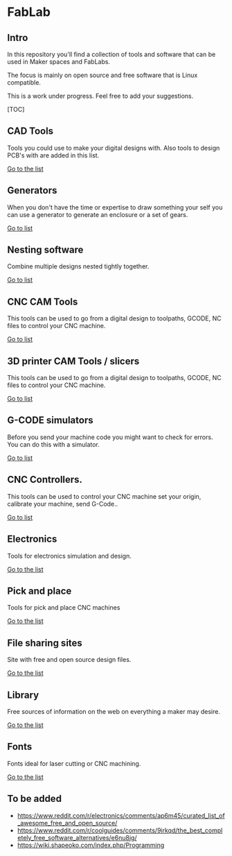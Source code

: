# FabLab
## Intro
In this repository you'll find a collection of tools and software that can be used in Maker spaces and FabLabs.

The focus is mainly on open source and free software that is Linux compatible.

This is a work under progress. Feel free to add your suggestions.

[TOC]

## CAD Tools
Tools you could use to make your digital designs with.
Also tools to design PCB's with are added in this list.

[Go to the list](CAD-tools.md)

## Generators
When you don't have the time or expertise to draw something your self you can use a generator to generate an enclosure or a set of gears.

[Go to list](Generators.md)

## Nesting software
Combine multiple designs nested tightly together.

[Go to list](Nesting-tools.md)

## CNC CAM Tools
This tools can be used to go from a digital design to toolpaths, GCODE, NC files to control your CNC machine.

[Go to list](CAM-tools-CNC.md)

## 3D printer CAM Tools / slicers
This tools can be used to go from a digital design to toolpaths, GCODE, NC files to control your CNC machine.

[Go to list](CAM-tools-3D.md)


## G-CODE simulators
Before you send your machine code you might want to check for errors. You can do this with a simulator.

[Go to list](gcode-simulators.md)


## CNC Controllers.
This tools can be used to control your CNC machine set your origin, calibrate your machine, send G-Code..

[Go to list](CNC-controllers.md)

## Electronics
Tools for electronics simulation and design.

[Go to the list](Electronics.md)

## Pick and place
Tools for pick and place CNC machines

[Go to the list](PNP-tools.md)

## File sharing sites
Site with free and open source design files.

[Go to the list](Sharing.md)

## Library
Free sources of information on the web on everything a maker may desire.

[Go to the list](Library.md)

## Fonts
Fonts ideal for laser cutting or CNC machining.

[Go to the list](Fonts.md)

## To be added
- https://www.reddit.com/r/electronics/comments/ap6m45/curated_list_of_awesome_free_and_open_source/
- https://www.reddit.com/r/coolguides/comments/9irkqd/the_best_completely_free_software_alternatives/e6nu8jg/
- https://wiki.shapeoko.com/index.php/Programming
